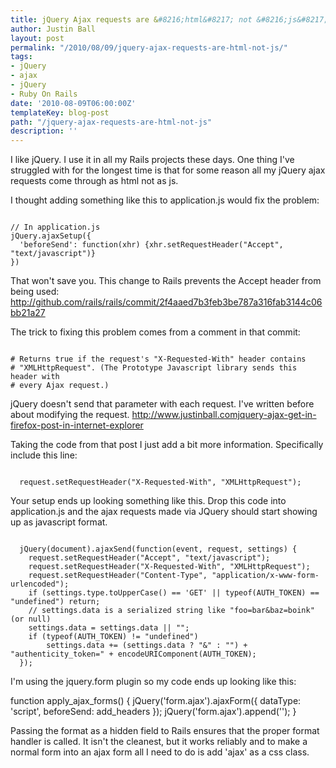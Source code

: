 ```yaml
---
title: jQuery Ajax requests are &#8216;html&#8217; not &#8216;js&#8217;
author: Justin Ball
layout: post
permalink: "/2010/08/09/jquery-ajax-requests-are-html-not-js/"
tags:
- jQuery
- ajax
- jQuery
- Ruby On Rails
date: '2010-08-09T06:00:00Z'
templateKey: blog-post
path: "/jquery-ajax-requests-are-html-not-js"
description: ''
---
```


I like jQuery. I use it in all my Rails projects these days. One thing I've struggled with for the longest time is that for some reason all my jQuery ajax requests come through as html not as js.

I thought adding something like this to application.js would fix the problem:
<pre><code class="javascript">
// In application.js
jQuery.ajaxSetup({
  'beforeSend': function(xhr) {xhr.setRequestHeader("Accept", "text/javascript")}
})
</pre></code>

That won't save you. This change to Rails prevents the Accept header from being used:
http://github.com/rails/rails/commit/2f4aaed7b3feb3be787a316fab3144c06bb21a27

The trick to fixing this problem comes from a comment in that commit:

<pre><code class="ruby">
# Returns true if the request's "X-Requested-With" header contains
# "XMLHttpRequest". (The Prototype Javascript library sends this header with
# every Ajax request.)
</pre></code>

jQuery doesn't send that parameter with each request.  I've written before about modifying the request.
<a href="http://www.justinball.comjquery-ajax-get-in-firefox-post-in-internet-explorer">http://www.justinball.comjquery-ajax-get-in-firefox-post-in-internet-explorer</a>

Taking the code from that post I just add a bit more information. Specifically include this line:
<pre><code class="ruby">
  request.setRequestHeader("X-Requested-With", "XMLHttpRequest");
</pre></code>

Your setup ends up looking something like this.  Drop this code into application.js and the ajax requests made via JQuery should start showing up as javascript format.
<pre><code class="ruby">
  jQuery(document).ajaxSend(function(event, request, settings) {
    request.setRequestHeader("Accept", "text/javascript");
  	request.setRequestHeader("X-Requested-With", "XMLHttpRequest");
    request.setRequestHeader("Content-Type", "application/x-www-form-urlencoded");
    if (settings.type.toUpperCase() == 'GET' || typeof(AUTH_TOKEN) == "undefined") return;
    // settings.data is a serialized string like "foo=bar&baz=boink" (or null)
    settings.data = settings.data || "";
   	if (typeof(AUTH_TOKEN) != "undefined")
    	settings.data += (settings.data ? "&" : "") + "authenticity_token=" + encodeURIComponent(AUTH_TOKEN);
  });
</pre></code>

I'm using the jquery.form plugin so my code ends up looking like this:

function apply_ajax_forms() {
  jQuery('form.ajax').ajaxForm({
    dataType: 'script',
    beforeSend: add_headers
  });
	jQuery('form.ajax').append('<input type="hidden" name="format" value="js" />');
}

Passing the format as a hidden field to Rails ensures that the proper format handler is called.  It isn't the cleanest, but it works reliably and to make a normal form into an ajax form all I need to do is add 'ajax' as a css class.
